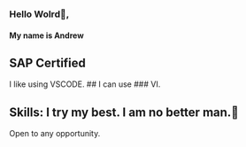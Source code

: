 
### Hello Wolrd👋,
#### My name is Andrew

## SAP Certified

I like using VSCODE. ## I can use ### VI.

## Skills:  I try my best. I am no better man.🙁

Open to any opportunity.
